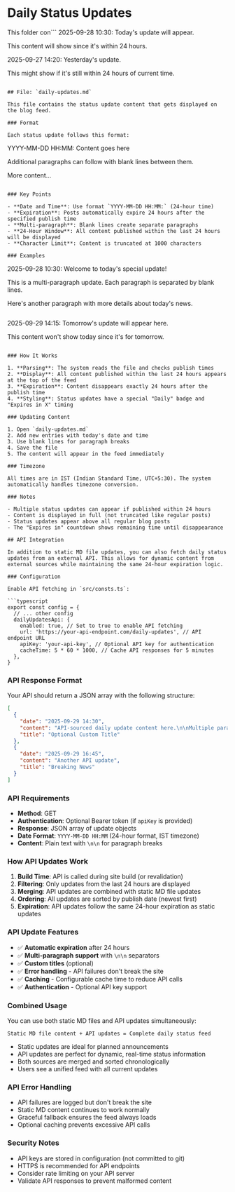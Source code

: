 # Daily Status Updates

This folder con```
2025-09-28 10:30: Today's update will appear.

This content will show since it's within 24 hours.

2025-09-27 14:20: Yesterday's update.

This might show if it's still within 24 hours of current time.
```ns temporary status updates that appear at the top of the blog feed for 24 hours from their publish time.

## File: `daily-updates.md`

This file contains the status update content that gets displayed on the blog feed.

### Format

Each status update follows this format:

```
YYYY-MM-DD HH:MM: Content goes here

Additional paragraphs can follow with blank lines between them.

More content...
```

### Key Points

- **Date and Time**: Use format `YYYY-MM-DD HH:MM:` (24-hour time)
- **Expiration**: Posts automatically expire 24 hours after the specified publish time
- **Multi-paragraph**: Blank lines create separate paragraphs
- **24-Hour Window**: All content published within the last 24 hours will be displayed
- **Character Limit**: Content is truncated at 1000 characters

### Examples

```
2025-09-28 10:30: Welcome to today's special update!

This is a multi-paragraph update. Each paragraph is separated by blank lines.

Here's another paragraph with more details about today's news.
```

```
2025-09-29 14:15: Tomorrow's update will appear here.

This content won't show today since it's for tomorrow.
```

### How It Works

1. **Parsing**: The system reads the file and checks publish times
2. **Display**: All content published within the last 24 hours appears at the top of the feed
3. **Expiration**: Content disappears exactly 24 hours after the publish time
4. **Styling**: Status updates have a special "Daily" badge and "Expires in X" timing

### Updating Content

1. Open `daily-updates.md`
2. Add new entries with today's date and time
3. Use blank lines for paragraph breaks
4. Save the file
5. The content will appear in the feed immediately

### Timezone

All times are in IST (Indian Standard Time, UTC+5:30). The system automatically handles timezone conversion.

### Notes

- Multiple status updates can appear if published within 24 hours
- Content is displayed in full (not truncated like regular posts)
- Status updates appear above all regular blog posts
- The "Expires in" countdown shows remaining time until disappearance

## API Integration

In addition to static MD file updates, you can also fetch daily status updates from an external API. This allows for dynamic content from external sources while maintaining the same 24-hour expiration logic.

### Configuration

Enable API fetching in `src/consts.ts`:

```typescript
export const config = {
  // ... other config
  dailyUpdatesApi: {
    enabled: true, // Set to true to enable API fetching
    url: 'https://your-api-endpoint.com/daily-updates', // API endpoint URL
    apiKey: 'your-api-key', // Optional API key for authentication
    cacheTime: 5 * 60 * 1000, // Cache API responses for 5 minutes
  },
}
```

### API Response Format

Your API should return a JSON array with the following structure:

```json
[
  {
    "date": "2025-09-29 14:30",
    "content": "API-sourced daily update content here.\n\nMultiple paragraphs supported.",
    "title": "Optional Custom Title"
  },
  {
    "date": "2025-09-29 16:45", 
    "content": "Another API update",
    "title": "Breaking News"
  }
]
```

### API Requirements

- **Method**: GET
- **Authentication**: Optional Bearer token (if `apiKey` is provided)
- **Response**: JSON array of update objects
- **Date Format**: `YYYY-MM-DD HH:MM` (24-hour format, IST timezone)
- **Content**: Plain text with `\n\n` for paragraph breaks

### How API Updates Work

1. **Build Time**: API is called during site build (or revalidation)
2. **Filtering**: Only updates from the last 24 hours are displayed
3. **Merging**: API updates are combined with static MD file updates
4. **Ordering**: All updates are sorted by publish date (newest first)
5. **Expiration**: API updates follow the same 24-hour expiration as static updates

### API Update Features

- ✅ **Automatic expiration** after 24 hours
- ✅ **Multi-paragraph support** with `\n\n` separators  
- ✅ **Custom titles** (optional)
- ✅ **Error handling** - API failures don't break the site
- ✅ **Caching** - Configurable cache time to reduce API calls
- ✅ **Authentication** - Optional API key support

### Combined Usage

You can use both static MD files and API updates simultaneously:

```
Static MD file content + API updates = Complete daily status feed
```

- Static updates are ideal for planned announcements
- API updates are perfect for dynamic, real-time status information
- Both sources are merged and sorted chronologically
- Users see a unified feed with all current updates

### API Error Handling

- API failures are logged but don't break the site
- Static MD content continues to work normally
- Graceful fallback ensures the feed always loads
- Optional caching prevents excessive API calls

### Security Notes

- API keys are stored in configuration (not committed to git)
- HTTPS is recommended for API endpoints
- Consider rate limiting on your API server
- Validate API responses to prevent malformed content

